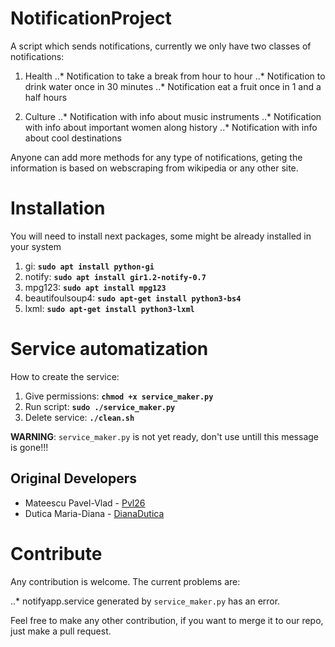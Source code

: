 # NotificationProject

A script which sends notifications, currently we only have two classes of notifications:

1. Health
..* Notification to take a break from hour to hour
..* Notification to drink water once in 30 minutes
..* Notification eat a fruit once in 1 and a half hours

2. Culture
..* Notification with info about music instruments
..* Notification with info about important women along history
..* Notification with info about cool destinations

Anyone can add more methods for any type of notifications, geting the information is based on webscraping from wikipedia or any other site.


Installation
============
You will need to install next packages, some might be already installed in your system

1. gi: __`sudo apt install python-gi`__
2. notify: __`sudo apt install gir1.2-notify-0.7`__
3. mpg123: __`sudo apt install mpg123`__                   
4. beautifoulsoup4: __`sudo apt-get install python3-bs4`__    
5. lxml: __`sudo apt-get install python3-lxml`__         

Service automatization
======================

How to create the service:

1. Give permissions: __`chmod +x service_maker.py`__
2. Run script: __`sudo ./service_maker.py`__ 
3. Delete service: __`./clean.sh`__  

<b>WARNING</b>: ```service_maker.py``` is not yet ready, don't use untill this message is gone!!!

Original Developers
-------------------

 * Mateescu Pavel-Vlad - [Pvl26](https://github.com/Pvl26)
 * Dutica Maria-Diana - [DianaDutica](https://github.com/DianaDutica)

Contribute
==========

Any contribution is welcome. The current problems are:

..* notifyapp.service generated by ```service_maker.py``` has an error.

Feel free to make any other contribution, if you want to merge it to our repo, just make a pull request.